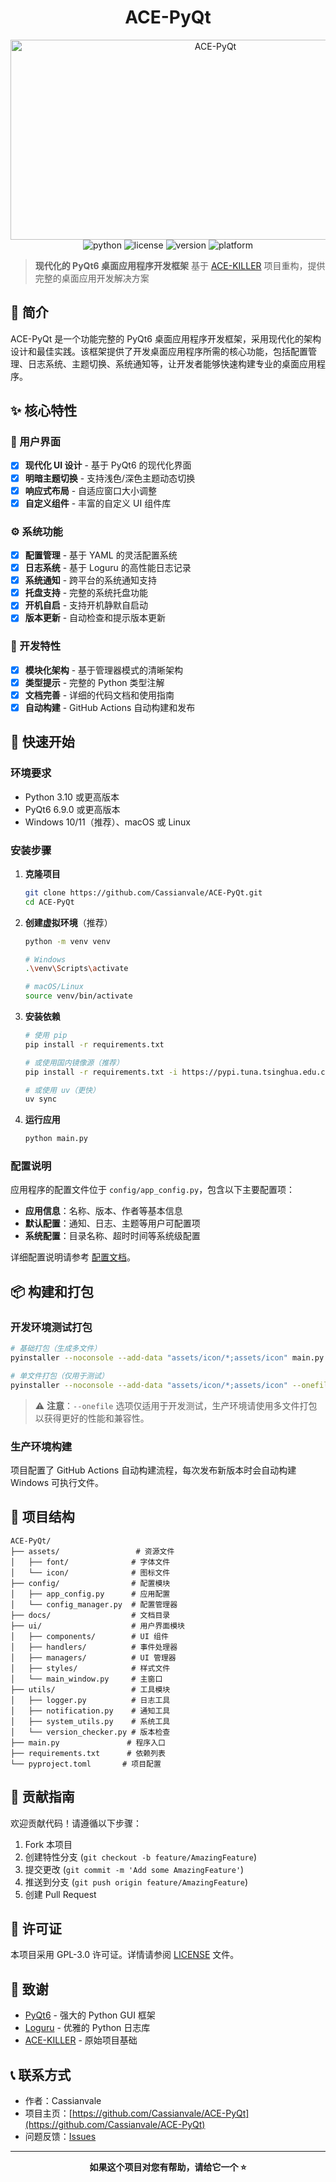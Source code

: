 <div align="center">

# ACE-PyQt

<img src="https://socialify.git.ci/Cassianvale/ACE-PyQt/image?font=Raleway&language=1&name=1&pattern=Signal&theme=Light" alt="ACE-PyQt" width="640" height="320" />

<!-- 项目状态徽章 -->
<div>
    <img alt="python" src="https://img.shields.io/badge/Python-3.10+-blue?style=flat-square&logo=python&logoColor=white">
    <img alt="license" src="https://img.shields.io/badge/License-GPL--3.0-green?style=flat-square&logo=gnu">
    <img alt="version" src="https://img.shields.io/github/v/release/Cassianvale/ACE-PyQt?style=flat-square&color=orange&logo=github">
    <img alt="platform" src="https://img.shields.io/badge/Platform-Windows%20%7C%20macOS%20%7C%20Linux-lightgrey?style=flat-square">
</div>

<div align="left">

> **现代化的 PyQt6 桌面应用程序开发框架**
> 基于 [ACE-KILLER](https://github.com/Cassianvale/ACE-KILLER) 项目重构，提供完整的桌面应用开发解决方案

</div>

</div>

## 📖 简介

ACE-PyQt 是一个功能完整的 PyQt6 桌面应用程序开发框架，采用现代化的架构设计和最佳实践。该框架提供了开发桌面应用程序所需的核心功能，包括配置管理、日志系统、主题切换、系统通知等，让开发者能够快速构建专业的桌面应用程序。

## ✨ 核心特性

### 🎨 用户界面

- [x] **现代化 UI 设计** - 基于 PyQt6 的现代化界面
- [x] **明暗主题切换** - 支持浅色/深色主题动态切换
- [x] **响应式布局** - 自适应窗口大小调整
- [x] **自定义组件** - 丰富的自定义 UI 组件库

### ⚙️ 系统功能

- [x] **配置管理** - 基于 YAML 的灵活配置系统
- [x] **日志系统** - 基于 Loguru 的高性能日志记录
- [x] **系统通知** - 跨平台的系统通知支持
- [x] **托盘支持** - 完整的系统托盘功能
- [x] **开机自启** - 支持开机静默自启动
- [x] **版本更新** - 自动检查和提示版本更新

### 🔧 开发特性

- [x] **模块化架构** - 基于管理器模式的清晰架构
- [x] **类型提示** - 完整的 Python 类型注解
- [x] **文档完善** - 详细的代码文档和使用指南
- [x] **自动构建** - GitHub Actions 自动构建和发布

## 🚀 快速开始

### 环境要求

- Python 3.10 或更高版本
- PyQt6 6.9.0 或更高版本
- Windows 10/11（推荐）、macOS 或 Linux

### 安装步骤

1. **克隆项目**

   ```bash
   git clone https://github.com/Cassianvale/ACE-PyQt.git
   cd ACE-PyQt
   ```

2. **创建虚拟环境**（推荐）

   ```bash
   python -m venv venv

   # Windows
   .\venv\Scripts\activate

   # macOS/Linux
   source venv/bin/activate
   ```

3. **安装依赖**

   ```bash
   # 使用 pip
   pip install -r requirements.txt

   # 或使用国内镜像源（推荐）
   pip install -r requirements.txt -i https://pypi.tuna.tsinghua.edu.cn/simple

   # 或使用 uv（更快）
   uv sync
   ```

4. **运行应用**
   ```bash
   python main.py
   ```

### 配置说明

应用程序的配置文件位于 `config/app_config.py`，包含以下主要配置项：

- **应用信息**：名称、版本、作者等基本信息
- **默认配置**：通知、日志、主题等用户可配置项
- **系统配置**：目录名称、超时时间等系统级配置

详细配置说明请参考 [配置文档](docs/README.md)。

## 📦 构建和打包

### 开发环境测试打包

```bash
# 基础打包（生成多文件）
pyinstaller --noconsole --add-data "assets/icon/*;assets/icon" main.py

# 单文件打包（仅用于测试）
pyinstaller --noconsole --add-data "assets/icon/*;assets/icon" --onefile main.py
```

> ⚠️ **注意**：`--onefile` 选项仅适用于开发测试，生产环境请使用多文件打包以获得更好的性能和兼容性。

### 生产环境构建

项目配置了 GitHub Actions 自动构建流程，每次发布新版本时会自动构建 Windows 可执行文件。

## 📁 项目结构

```
ACE-PyQt/
├── assets/                 # 资源文件
│   ├── font/              # 字体文件
│   └── icon/              # 图标文件
├── config/                # 配置模块
│   ├── app_config.py      # 应用配置
│   └── config_manager.py  # 配置管理器
├── docs/                  # 文档目录
├── ui/                    # 用户界面模块
│   ├── components/        # UI 组件
│   ├── handlers/          # 事件处理器
│   ├── managers/          # UI 管理器
│   ├── styles/            # 样式文件
│   └── main_window.py     # 主窗口
├── utils/                 # 工具模块
│   ├── logger.py          # 日志工具
│   ├── notification.py    # 通知工具
│   ├── system_utils.py    # 系统工具
│   └── version_checker.py # 版本检查
├── main.py               # 程序入口
├── requirements.txt      # 依赖列表
└── pyproject.toml       # 项目配置
```

## 🤝 贡献指南

欢迎贡献代码！请遵循以下步骤：

1. Fork 本项目
2. 创建特性分支 (`git checkout -b feature/AmazingFeature`)
3. 提交更改 (`git commit -m 'Add some AmazingFeature'`)
4. 推送到分支 (`git push origin feature/AmazingFeature`)
5. 创建 Pull Request

## 📄 许可证

本项目采用 GPL-3.0 许可证。详情请参阅 [LICENSE](LICENSE) 文件。

## 🙏 致谢

- [PyQt6](https://www.riverbankcomputing.com/software/pyqt/) - 强大的 Python GUI 框架
- [Loguru](https://github.com/Delgan/loguru) - 优雅的 Python 日志库
- [ACE-KILLER](https://github.com/Cassianvale/ACE-KILLER) - 原始项目基础

## 📞 联系方式

- 作者：Cassianvale
- 项目主页：[https://github.com/Cassianvale/ACE-PyQt](https://github.com/Cassianvale/ACE-PyQt)
- 问题反馈：[Issues](https://github.com/Cassianvale/ACE-PyQt/issues)

---

<div align="center">

**如果这个项目对您有帮助，请给它一个 ⭐️**

</div>
